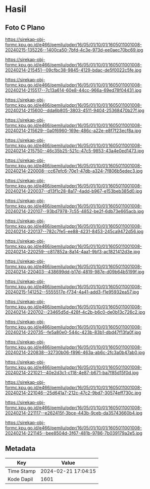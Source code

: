 # Hasil

## Foto C Plano

https://sirekap-obj-formc.kpu.go.id/e466/pemilu/pdpr/16/05/01/10/01/1605011001008-20240215-135226--1400ca50-7bfd-4c3e-973d-ee0aec70bc69.jpg

https://sirekap-obj-formc.kpu.go.id/e466/pemilu/pdpr/16/05/01/10/01/1605011001008-20240214-215451--09cfbc38-9845-4129-bdac-de5f0022c5fe.jpg

https://sirekap-obj-formc.kpu.go.id/e466/pemilu/pdpr/16/05/01/10/01/1605011001008-20240214-215517--7c13a614-60e8-44cc-966a-69ed78f04431.jpg

https://sirekap-obj-formc.kpu.go.id/e466/pemilu/pdpr/16/05/01/10/01/1605011001008-20240214-215600--dda6b805-3803-4511-9404-25368470b27f.jpg

https://sirekap-obj-formc.kpu.go.id/e466/pemilu/pdpr/16/05/01/10/01/1605011001008-20240214-215629--0a0f6960-169e-486c-a22e-e8f7f23ecf8a.jpg

https://sirekap-obj-formc.kpu.go.id/e466/pemilu/pdpr/16/05/01/10/01/1605011001008-20240214-215750--46c35b25-521c-47c5-9853-43a4e0ed1473.jpg

https://sirekap-obj-formc.kpu.go.id/e466/pemilu/pdpr/16/05/01/10/01/1605011001008-20240214-220008--cc67efc6-70e1-47db-a324-7f806b5edec3.jpg

https://sirekap-obj-formc.kpu.go.id/e466/pemilu/pdpr/16/05/01/10/01/1605011001008-20240214-220037--d13f1c28-8a17-4add-b967-e153beb385d0.jpg

https://sirekap-obj-formc.kpu.go.id/e466/pemilu/pdpr/16/05/01/10/01/1605011001008-20240214-220107--93bd7978-7c55-4852-be2f-6db73e665acb.jpg

https://sirekap-obj-formc.kpu.go.id/e466/pemilu/pdpr/16/05/01/10/01/1605011001008-20240214-220137--782c7fe5-ee88-4231-8453-245ca9472d56.jpg

https://sirekap-obj-formc.kpu.go.id/e466/pemilu/pdpr/16/05/01/10/01/1605011001008-20240214-220259--c817852a-8a14-4aa1-9bf3-ac1821412d3e.jpg

https://sirekap-obj-formc.kpu.go.id/e466/pemilu/pdpr/16/05/01/10/01/1605011001008-20240214-220403--438699dd-b17d-4819-987e-d09b64b5199f.jpg

https://sirekap-obj-formc.kpu.go.id/e466/pemilu/pdpr/16/05/01/10/01/1605011001008-20240215-141252--5555517e-f734-4a41-add3-f1e95932ea57.jpg

https://sirekap-obj-formc.kpu.go.id/e466/pemilu/pdpr/16/05/01/10/01/1605011001008-20240214-220702--23465d5d-428f-4c2b-b6c0-de0b13c726c2.jpg

https://sirekap-obj-formc.kpu.go.id/e466/pemilu/pdpr/16/05/01/10/01/1605011001008-20240214-220735--fe5a80e0-544c-423b-83b1-dbd47f13fa0f.jpg

https://sirekap-obj-formc.kpu.go.id/e466/pemilu/pdpr/16/05/01/10/01/1605011001008-20240214-220838--32730b06-f896-463a-ab6c-2fc3a0b47ab0.jpg

https://sirekap-obj-formc.kpu.go.id/e466/pemilu/pdpr/16/05/01/10/01/1605011001008-20240214-221021--40e2d3c1-c118-4e87-b671-ba7f85d15f0d.jpg

https://sirekap-obj-formc.kpu.go.id/e466/pemilu/pdpr/16/05/01/10/01/1605011001008-20240214-221046--25d641a7-212c-47c2-9bd7-30574eff730c.jpg

https://sirekap-obj-formc.kpu.go.id/e466/pemilu/pdpr/16/05/01/10/01/1605011001008-20240214-221117--e262415f-3bce-443b-9ceb-da35743660b4.jpg

https://sirekap-obj-formc.kpu.go.id/e466/pemilu/pdpr/16/05/01/10/01/1605011001008-20240214-221145--bee8504d-3f67-481b-9786-7b039179a2e5.jpg


## Metadata

| Key        | Value               |
| ---------- | ------------------- |
| Time Stamp | 2024-02-21 17:04:15 |
| Kode Dapil | 1601                |



